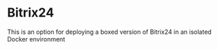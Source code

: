 # Bitrix24
 This is an option for deploying a boxed version of Bitrix24 in an isolated Docker environment
